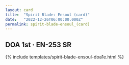 ```yaml
---
layout: card
title:  "Spirit Blade: Ensoul (card)"
date:   "2022-12-26T06:00:00.000Z"
permalink: spirit-blade-ensoul_(card)
---
```


## DOA 1st &middot; EN-253 SR

{% include templates/spirit-blade-ensoul-doa1e.html %}
